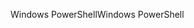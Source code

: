 <span data-ttu-id="65dcc-101">Windows PowerShell</span><span class="sxs-lookup"><span data-stu-id="65dcc-101">Windows PowerShell</span></span>